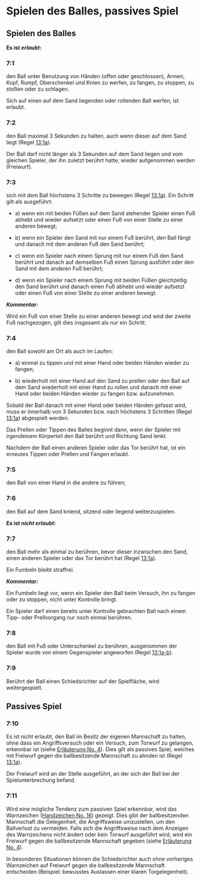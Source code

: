 # Spielen des Balles, passives Spiel

## Spielen des Balles

**Es ist *erlaubt*:**

### 7:1
den Ball unter Benutzung von Händen (offen oder geschlossen),
Armen, Kopf, Rumpf, Oberschenkel und Knien zu werfen, zu fangen,
zu stoppen, zu stoßen oder zu schlagen.

Sich auf einen auf dem Sand liegenden oder rollenden Ball werfen, ist
erlaubt.

### 7:2
den Ball maximal 3 Sekunden zu halten, auch wenn dieser auf dem
Sand liegt (Regel [13:1a](#13:1)).

Der Ball darf nicht länger als 3 Sekunden auf dem Sand liegen und
vom gleichen Spieler, der ihn zuletzt berührt hatte, wieder
aufgenommen werden (Freiwurf).

### 7:3
sich mit dem Ball höchstens 3 Schritte zu bewegen (Regel [13:1a](#13:1)). Ein
Schritt gilt als ausgeführt:
- a) wenn ein mit beiden Füßen auf dem Sand stehender Spieler einen
Fuß abhebt und wieder aufsetzt oder einen Fuß von einer Stelle
zu einer anderen bewegt;

- b) wenn ein Spieler den Sand mit nur einem Fuß berührt, den Ball
fängt und danach mit dem anderen Fuß den Sand berührt;

- c) wenn ein Spieler nach einem Sprung mit nur einem Fuß den Sand
berührt und danach auf demselben Fuß einen Sprung ausführt
oder den Sand mit dem anderen Fuß berührt;

- d) wenn ein Spieler nach einem Sprung mit beiden Füßen
gleichzeitig den Sand berührt und danach einen Fuß abhebt und
wieder aufsetzt oder einen Fuß von einer Stelle zu einer anderen
bewegt.

***Kommentar:***

Wird ein Fuß von einer Stelle zu einer anderen bewegt und wird der zweite
Fuß nachgezogen, gilt dies insgesamt als nur ein Schritt.

### 7:4
den Ball sowohl am Ort als auch im Laufen:

- a) einmal zu tippen und mit einer Hand oder beiden Händen wieder
zu fangen;

- b) wiederholt mit einer Hand auf den Sand zu prellen oder den Ball
auf dem Sand wiederholt mit einer Hand zu rollen und danach mit
einer Hand oder beiden Händen wieder zu fangen bzw.
aufzunehmen.

Sobald der Ball danach mit einer Hand oder beiden Händen gefasst
wird, muss er innerhalb von 3 Sekunden bzw. nach höchstens 3
Schritten (Regel [13:1a](#13:1)) abgespielt werden.

Das Prellen oder Tippen des Balles beginnt dann, wenn der Spieler
mit irgendeinem Körperteil den Ball berührt und Richtung Sand lenkt.

Nachdem der Ball einen anderen Spieler oder das Tor berührt hat, ist
ein erneutes Tippen oder Prellen und Fangen erlaubt.

  
### 7:5
den Ball von einer Hand in die andere zu führen;

### 7:6
den Ball auf dem Sand kniend, sitzend oder liegend weiterzuspielen.

**Es ist *nicht erlaubt*:**

### 7:7
den Ball mehr als einmal zu berühren, bevor dieser inzwischen den
Sand, einen anderen Spieler oder das Tor berührt hat (Regel [13:1a](#13:1)).

Ein Fumbeln bleibt straffrei.

***Kommentar:***

Ein Fumbeln liegt vor, wenn ein Spieler den Ball beim Versuch, ihn zu
fangen oder zu stoppen, nicht unter Kontrolle bringt.

Ein Spieler darf einen bereits unter Kontrolle gebrachten Ball nach einem
Tipp- oder Prellvorgang nur noch einmal berühren.

### 7:8
den Ball mit Fuß oder Unterschenkel zu berühren, ausgenommen der
Spieler wurde von einem Gegenspieler angeworfen (Regel [13:1a-b](#13:1)).

### 7:9
Berührt der Ball einen Schiedsrichter auf der Spielfläche, wird
weitergespielt.

## Passives Spiel

### 7:10
Es ist nicht erlaubt, den Ball im Besitz der eigenen Mannschaft zu
halten, ohne dass ein Angriffsversuch oder ein Versuch, zum Torwurf
zu gelangen, erkennbar ist (siehe [Erläuterung No. 4](#4.-passives-spiel)). Dies gilt als
passives Spiel, welches mit Freiwurf gegen die ballbesitzende
Mannschaft zu ahnden ist (Regel [13:1a](#13:1)).

Der Freiwurf wird an der Stelle ausgeführt, an der sich der Ball bei der
Spielunterbrechung befand.

### 7:11
Wird eine mögliche Tendenz zum passiven Spiel erkennbar, wird das
Warnzeichen ([Handzeichen No. 16](#16---warnzeichen-für-passives-spiel)) gezeigt. Dies gibt der
ballbesitzenden Mannschaft die Gelegenheit, die Angriffsweise
umzustellen, um den Ballverlust zu vermeiden. Falls sich die
Angriffsweise nach dem Anzeigen des Warnzeichens nicht ändert
oder kein Torwurf ausgeführt wird, wird ein Freiwurf gegen die
ballbesitzende Mannschaft gegeben (siehe [Erläuterung No. 4](#4.-passives-spiel)).

In besonderen Situationen können die Schiedsrichter auch ohne
vorheriges Warnzeichen auf Freiwurf gegen die ballbesitzende
Mannschaft entscheiden (Beispiel: bewusstes Auslassen einer klaren
Torgelegenheit).
